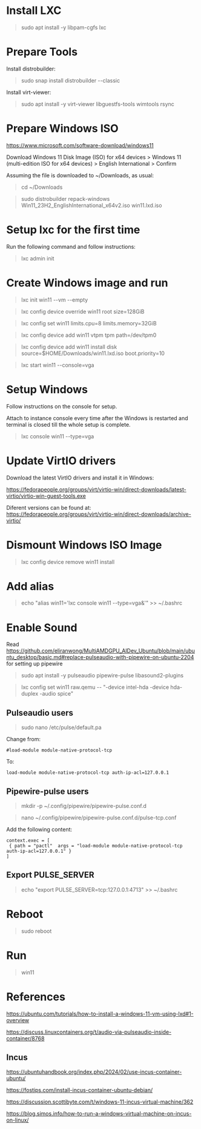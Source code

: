 # Install LXC

> sudo apt install -y libpam-cgfs lxc

# Prepare Tools

Install distrobuilder:

> sudo snap install distrobuilder --classic

Install virt-viewer:

> sudo apt install -y virt-viewer libguestfs-tools wimtools rsync

# Prepare Windows ISO

https://www.microsoft.com/software-download/windows11

Download Windows 11 Disk Image (ISO) for x64 devices > Windows 11 (multi-edition ISO for x64 devices) > English International > Confirm

Assuming the file is downloaded to ~/Downloads, as usual:

> cd ~/Downloads

> sudo distrobuilder repack-windows Win11_23H2_EnglishInternational_x64v2.iso win11.lxd.iso

# Setup lxc for the first time

Run the following command and follow instructions:

> lxc admin init

# Create Windows image and run

> lxc init win11 --vm --empty

> lxc config device override win11 root size=128GiB

> lxc config set win11 limits.cpu=8 limits.memory=32GiB

> lxc config device add win11 vtpm tpm path=/dev/tpm0

> lxc config device add win11 install disk source=$HOME/Downloads/win11.lxd.iso boot.priority=10

> lxc start win11 --console=vga

# Setup Windows

Follow instructions on the console for setup.

Attach to instance console every time after the Windows is restarted and terminal is closed till the whole setup is complete.

> lxc console win11 --type=vga

# Update VirtIO drivers

Download the latest VirtIO drivers and install it in Windows:

https://fedorapeople.org/groups/virt/virtio-win/direct-downloads/latest-virtio/virtio-win-guest-tools.exe

Diferent versions can be found at: https://fedorapeople.org/groups/virt/virtio-win/direct-downloads/archive-virtio/

# Dismount Windows ISO Image

> lxc config device remove win11 install

# Add alias

> echo "alias win11='lxc console win11 --type=vga&'" >> ~/.bashrc

# Enable Sound

Read https://github.com/eliranwong/MultiAMDGPU_AIDev_Ubuntu/blob/main/ubuntu_desktop/basic.md#replace-pulseaudio-with-pipewire-on-ubuntu-2204 for setting up pipewire

> sudo apt install -y pulseaudio pipewire-pulse libasound2-plugins

> lxc config set win11 raw.qemu -- "-device intel-hda -device hda-duplex -audio spice"

## Pulseaudio users

> sudo nano /etc/pulse/default.pa

Change from:

```
#load-module module-native-protocol-tcp
```

To:

```
load-module module-native-protocol-tcp auth-ip-acl=127.0.0.1
```

## Pipewire-pulse users

> mkdir -p ~/.config/pipewire/pipewire-pulse.conf.d

> nano ~/.config/pipewire/pipewire-pulse.conf.d/pulse-tcp.conf

Add the following content:

```
context.exec = [
 { path = "pactl"  args = "load-module module-native-protocol-tcp auth-ip-acl=127.0.0.1" }
]
```

## Export PULSE_SERVER

> echo "export PULSE_SERVER=tcp:127.0.0.1:4713" >> ~/.bashrc

# Reboot

> sudo reboot

# Run

> win11

# References

https://ubuntu.com/tutorials/how-to-install-a-windows-11-vm-using-lxd#1-overview

https://discuss.linuxcontainers.org/t/audio-via-pulseaudio-inside-container/8768

## Incus

https://ubuntuhandbook.org/index.php/2024/02/use-incus-container-ubuntu/

https://fostips.com/install-incus-container-ubuntu-debian/

https://discussion.scottibyte.com/t/windows-11-incus-virtual-machine/362

https://blog.simos.info/how-to-run-a-windows-virtual-machine-on-incus-on-linux/
